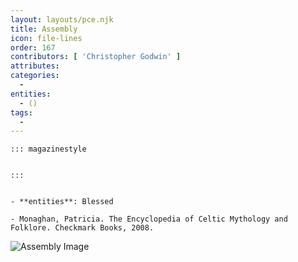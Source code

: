 ```yaml
---
layout: layouts/pce.njk
title: Assembly
icon: file-lines
order: 167
contributors: [ 'Christopher Godwin' ]
attributes:
categories:
  - 
entities:
  - ()
tags:
  - 
---
```

``` tab [group1:Info]
::: magazinestyle


:::
```
``` tab [group1:Attributes]
```
``` tab [group1:Entities]
- **entities**: Blessed
```
``` tab [group1:Sources]
- Monaghan, Patricia. The Encyclopedia of Celtic Mythology and Folklore. Checkmark Books, 2008.
```
![Assembly Image]([None])
